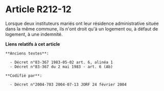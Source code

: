 # Article R212-12

Lorsque deux instituteurs mariés ont leur résidence administrative située dans la même commune, ils n'ont droit qu'à un
logement ou, à défaut de logement, à une indemnité.

**Liens relatifs à cet article**

	**Anciens textes**:

	  - Décret n°83-367 1983-05-02 art. 6, alinéa 1
	  - Décret n°83-367 du 2 mai 1983 - art. 6 (Ab)

	**Codifié par**:

	  - Décret n°2004-703 2004-07-13 JORF 24 février 2004
